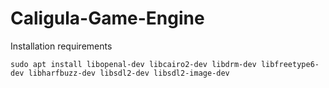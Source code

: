 # Caligula-Game-Engine
Installation requirements
```
sudo apt install libopenal-dev libcairo2-dev libdrm-dev libfreetype6-dev libharfbuzz-dev libsdl2-dev libsdl2-image-dev
```
